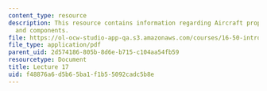 ```yaml
---
content_type: resource
description: This resource contains information regarding Aircraft propulsion, configuration
  and components.
file: https://ol-ocw-studio-app-qa.s3.amazonaws.com/courses/16-50-introduction-to-propulsion-systems-spring-2012/f48876a6d5b65ba1f1b55092cadc5b8e_MIT16_50S12_lec17.pdf
file_type: application/pdf
parent_uid: 2d574186-805b-8d6e-b715-c104aa54fb59
resourcetype: Document
title: Lecture 17
uid: f48876a6-d5b6-5ba1-f1b5-5092cadc5b8e
---
```

